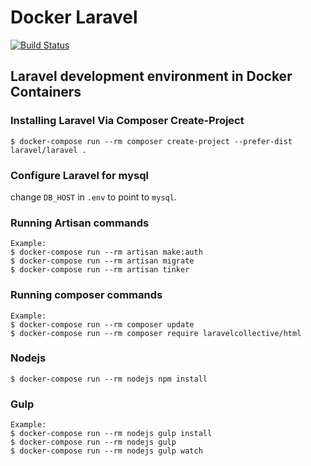 # Docker Laravel

[![Build Status](https://travis-ci.org/wiwatsrt/docker-laravel.svg?branch=master)](https://travis-ci.org/wiwatsrt/docker-laravel)

## Laravel development environment in Docker Containers

### Installing Laravel Via Composer Create-Project

```
$ docker-compose run --rm composer create-project --prefer-dist laravel/laravel .
```

### Configure Laravel for mysql
change `DB_HOST` in `.env` to point to `mysql`.

### Running Artisan commands

```
Example:
$ docker-compose run --rm artisan make:auth
$ docker-compose run --rm artisan migrate
$ docker-compose run --rm artisan tinker
```

### Running composer commands
```
Example:
$ docker-compose run --rm composer update
$ docker-compose run --rm composer require laravelcollective/html
```

### Nodejs

```
$ docker-compose run --rm nodejs npm install
```

### Gulp

```
Example:
$ docker-compose run --rm nodejs gulp install
$ docker-compose run --rm nodejs gulp
$ docker-compose run --rm nodejs gulp watch
```
